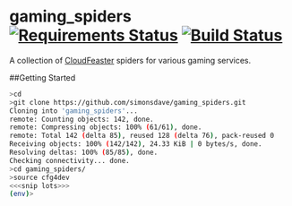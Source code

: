 # gaming_spiders [![Requirements Status](https://requires.io/github/simonsdave/gaming_spiders/requirements.svg?branch=master)](https://requires.io/github/simonsdave/gaming_spiders/requirements/?branch=master) [![Build Status](https://travis-ci.org/simonsdave/gaming_spiders.svg?branch=master)](https://travis-ci.org/simonsdave/gaming_spiders) 
A collection of [CloudFeaster](https://github.com/simonsdave/clf)
spiders for various gaming services.

##Getting Started

```bash
>cd
>git clone https://github.com/simonsdave/gaming_spiders.git
Cloning into 'gaming_spiders'...
remote: Counting objects: 142, done.
remote: Compressing objects: 100% (61/61), done.
remote: Total 142 (delta 85), reused 128 (delta 76), pack-reused 0
Receiving objects: 100% (142/142), 24.33 KiB | 0 bytes/s, done.
Resolving deltas: 100% (85/85), done.
Checking connectivity... done.
>cd gaming_spiders/
>source cfg4dev
<<<snip lots>>>
(env)>
```
